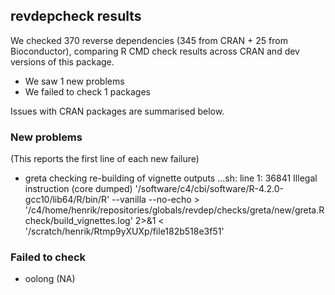 ## revdepcheck results

We checked 370 reverse dependencies (345 from CRAN + 25 from Bioconductor), comparing R CMD check results across CRAN and dev versions of this package.

 * We saw 1 new problems
 * We failed to check 1 packages

Issues with CRAN packages are summarised below.

### New problems
(This reports the first line of each new failure)

* greta
  checking re-building of vignette outputs ...sh: line 1: 36841 Illegal instruction     (core dumped) '/software/c4/cbi/software/R-4.2.0-gcc10/lib64/R/bin/R' --vanilla --no-echo > '/c4/home/henrik/repositories/globals/revdep/checks/greta/new/greta.Rcheck/build_vignettes.log' 2>&1 < '/scratch/henrik/Rtmp9yXUXp/file182b518e3f51'

### Failed to check

* oolong (NA)
